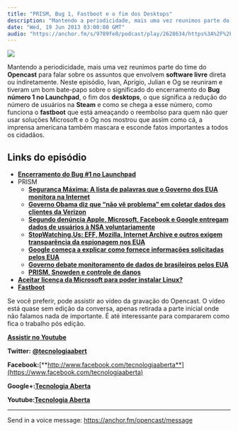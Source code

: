 ```yaml
---
title: "PRISM, Bug 1, Fastboot e o fim dos Desktops"
description: "Mantendo a periodicidade, mais uma vez reunimos parte do time do Opencast para falar sobre os assuntos que envolvem software livre direta ou indiretam..."
date: "Wed, 19 Jun 2013 03:00:00 GMT"
audio: "https://anchor.fm/s/9789fe8/podcast/play/2628634/https%3A%2F%2Fd3ctxlq1ktw2nl.cloudfront.net%2Fproduction%2F2019-2-13%2F11237706-22050-2-f970f6ec13fe9.mp3"
---
```


![](https://d3sv2eduhewoas.cloudfront.net/episode/image/13f0716a002e47148839211320b21268.jpg)


Mantendo a periodicidade, mais uma vez reunimos parte do time do **Opencast** para falar sobre os assuntos que envolvem **software livre** direta ou indiretamente. Neste episódio, Ivan, Aprígio, Julian e Og se reuniram e tiveram um bom bate-papo sobre o significado do encerramento do **Bug número 1 no Launchpad**, o fim dos **desktops**, o que significa a redução do número de usuários na **Steam** e como se chega a esse número, como funciona o **fastboot** que está ameaçando o reembolso para quem não quer usar soluções Microsoft e o Og nos mostrou que assim como cá, a imprensa americana também mascara e esconde fatos importantes a todos os cidadãos.


**Links do episódio**
---------------------


* [**Encerramento do Bug #1 no Launchpad**](http://sejalivre.org/bug-1-vitoria-ou-desistencia/)
* PRISM
	+ [**Segurança Máxima: A lista de palavras que o Governo dos EUA monitora na Internet**](http://meiobit.com/126737/seguranca-maxima-a-lista-de-palavras-que-o-governo-dos-eua-monitora-na-internet/)
	+ [**Governo Obama diz que “não vê problema” em coletar dados dos clientes da Verizon**](http://meiobit.com/127327/governo-norte-americano-coleta-informacoes-ligacoes-verizon-nsa/)
	+ [**Segundo denúncia Apple, Microsoft, Facebook e Google entregam dados de usuários à NSA voluntariamente**](http://meiobit.com/127434/denuncia-apple-google-microsoft-facebook-dados-usuarios-nsa/)
	+ [**StopWatching.Us: EFF, Mozilla, Internet Archive e outros exigem transparência da espionagem nos EUA**](http://br-linux.org/2013/01/stopwatchingus-eff-mozilla-internet-archive-e-outros-exigem-transparencia-da-espionagem-nos-eua.html)
	+ [**Google começa a explicar como fornece informações solicitadas pelos EUA**](http://br-linux.org/2013/01/google-comeca-a-explicar-como-fornece-informacoes-solicitadas-pelos-eua.html)
	+ [**Governo debate monitoramento de dados de brasileiros pelos EUA**](http://br-linux.org/2013/01/governo-debate-monitoramento-de-dados-de-brasileiros-pelos-eua.html)
	+ [**PRISM, Snowden e controle de danos**](http://meiobit.com/128369/prism-snowden-e-controle-de-danos/)
* [**Aceitar licença da Microsoft para poder instalar Linux?**](http://br-linux.org/2013/01/agora-tem-ate-que-aceitar-o-eula-da-microsoft-antes-de-instalar-o-linux-em-alguns-pcs-novos.html)
* [**Fastboot**](http://www.aprigiosimoes.com.br/2013/06/01/fastboot-secureboot-e-uefi/)


Se você preferir, pode assistir ao vídeo da gravação do Opencast. O vídeo está quase sem edição da conversa, apenas retirada a parte inicial onde não falamos nada de importante. É até interessante para compararem como fica o trabalho pós edição.


[**Assistir no Youtube**](http://www.youtube.com/embed/U0q-NwTszvY)


**Twitter:** [**@tecnologiaabert**](http://twitter.com/tecnologiaabert)


**Facebook:**[**http://www.facebook.com/tecnologiaaberta**](https://www.facebook.com/tecnologiaaberta)


**Google+:**[**Tecnologia Aberta**](https://plus.google.com/u/0/b/114491525240353631044/114491525240353631044/about)


**Youtube:**[**Tecnologia Aberta**](http://youtube.com/tecnologiaaberta)



--- 

Send in a voice message: https://anchor.fm/opencast/message